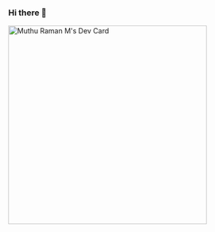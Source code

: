 ### Hi there 👋

<!--
**muthu3107/muthu3107** is a ✨ _special_ ✨ repository because its `README.md` (this file) appears on your GitHub profile.

Here are some ideas to get you started:

- 🔭 I’m currently working on ...
- 🌱 I’m currently learning ...
- 👯 I’m looking to collaborate on ...
- 🤔 I’m looking for help with ...
- 💬 Ask me about ...
- 📫 How to reach me: ...
- 😄 Pronouns: ...
- ⚡ Fun fact: ...
-->
<a href="https://app.daily.dev/muthuramanm"><img src="https://api.daily.dev/devcards/0653b6d238d14c57b6c54b5c2feea290.png?r=tng" width="400" alt="Muthu Raman M's Dev Card"/></a>
